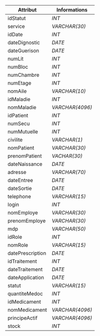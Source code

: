 | Attribut | Informations |
|----------|-------------|
| idStatut | _INT_ |
| service | _VARCHAR(30)_ |
| idDate | _INT_ |
| dateDignostic | _DATE_ |
| dateGuerison | _DATE_ |
| numLit | _INT_ |
| numBloc | _INT_ |
| numChambre | _INT_ |
| numEtage | _INT_ |
| nomAile | _VARCHAR(10)_ |
| idMaladie | _INT_ |
| nomMaladie | _VARCHAR(4096)_ |
| idPatient | _INT_ |
| numSecu | _INT_ |
| numMutuelle | _INT_ |
| civilite | _VARCHAR(1)_ |
| nomPatient | _VARCHAR(30)_ |
| prenomPatient | _VACHAR(30)_ |
| dateNaissance | _DATE_ |
| adresse | _VARCHAR(70)_ |
| dateEntree | _DATE_ |
| dateSortie | _DATE_ |
| telephone | _VARCHAR(15)_ |
| login | _INT_ |
| nomEmploye | _VARCHAR(30)_ |
| prenomEmploye | _VARCHAR(30)_ |
| mdp | _VARCHAR(50)_ |
| idRole | _INT_ |
| nomRole | _VARCHAR(15)_ |
| datePrescription | _DATE_ |
| idTraitement | _INT_ |
| dateTraitement | _DATE_ |
| dateApplication | _DATE_ |
| statut | _VARCHAR(15)_ |
| quantiteMedoc | _INT_ |
| idMedicament | _INT_ |
| nomMedicament | _VARCHAR(4096)_ |
| principeActif | _VARCHAR(4096)_ |
| stock | _INT_ |
